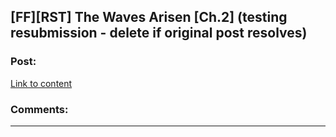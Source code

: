 ## [FF][RST] The Waves Arisen [Ch.2] (testing resubmission - delete if original post resolves)

### Post:

[Link to content]()

### Comments:

---

